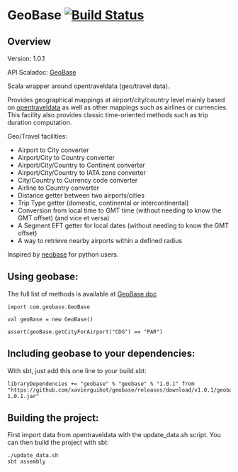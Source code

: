 
# GeoBase [![Build Status](https://travis-ci.org/XavierGuihot/geobase.svg?branch=master)](https://travis-ci.org/XavierGuihot/geobase)


## Overview


Version: 1.0.1

API Scaladoc: [GeoBase](http://xavierguihot.github.io/geobase)

Scala wrapper around opentraveldata (geo/travel data).

Provides geographical mappings at airport/city/country level mainly based on
[opentraveldata](https://github.com/opentraveldata/opentraveldata) as well as
other mappings such as airlines or currencies. This facility also provides
classic time-oriented methods such as trip duration computation.

Geo/Travel facilities:

* Airport to City converter
* Airport/City to Country converter
* Airport/City/Country to Continent converter
* Airport/City/Country to IATA zone converter
* City/Country to Currency code converter
* Airline to Country converter
* Distance getter between two airports/cities
* Trip Type getter (domestic, continental or intercontinental)
* Conversion from local time to GMT time (without needing to know the GMT offset) (and vice et versa)
* A Segment EFT getter for local dates (without needing to know the GMT offset)
* A way to retrieve nearby airports within a defined radius

Inspired by [neobase](https://github.com/alexprengere/neobase) for python users.


## Using geobase:


The full list of methods is available at
[GeoBase doc](http://xavierguihot.github.io/geobase)

	import com.geobase.GeoBase

	val geoBase = new GeoBase()

	assert(geoBase.getCityForAirport("CDG") == "PAR")


## Including geobase to your dependencies:


With sbt, just add this one line to your build.sbt:

	libraryDependencies += "geobase" % "geobase" % "1.0.1" from "https://github.com/xavierguihot/geobase/releases/download/v1.0.1/geobase-1.0.1.jar"


## Building the project:


First import data from opentraveldata with the update_data.sh script. You can
then build the project with sbt:

	./update_data.sh
	sbt assembly
